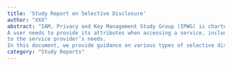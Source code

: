 ```yaml
---
title: 'Study Report on Selective Disclosure'
author: "XXX"
abstract: "IAM, Privacy and Key Management Study Group (IPWG) is chartered to provide guidance and good practice documents that describe Identity and Access management and its privacy considerations for access to crypto-currency exchange and its privacy considerations.
A user needs to provide its attributes when accessing a service, including crypto-currency exchange. The attribute needs to be certified as the service provider does not want a user to lie about its attribute. On the other hand, the user do not want to disclose all the attributes certified and want to selectively disclose its attribute according
to the service provider’s needs.
In this document, we provide guidance on various types of selective disclosure protocols and discuss its merits and demerits."
category: "Study Reports"
---
```

